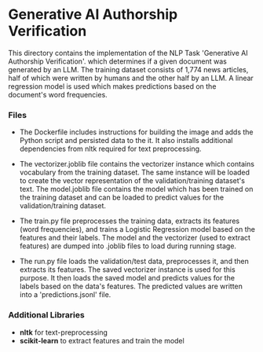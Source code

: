 # Generative AI Authorship Verification

This directory contains the implementation of the NLP Task 'Generative AI Authorship Verification'. which determines if a given document was generated by an LLM. The training dataset consists of 1,774 news articles, half of which were written by humans and the other half by an LLM. A linear regression model is used which makes predictions based on the document's word frequencies.

### Files

* The Dockerfile includes instructions for building the image and adds the Python script and persisted data to the it. It also installs additional dependencies from nltk required for text preprocessing.

* The vectorizer.joblib file contains the vectorizer instance which contains vocabulary from the training dataset. The same instance will be loaded to create the vector representation of the validation/training dataset's text. The model.joblib file contains the model which has been trained on the training dataset and can be loaded to predict values for the validation/training dataset.

* The train.py file preprocesses the training data, extracts its features (word frequencies), and trains a Logistic Regression model based on the features and their labels. The model and the vectorizer (used to extract features) are dumped into .joblib files to load during running stage.

* The run.py file loads the validation/test data, preprocesses it, and then extracts its features. The saved vectorizer instance is used for this purpose. It then loads the saved model and predicts values for the labels based on the data's features. The predicted values are written into a 'predictions.jsonl' file.

### Additional Libraries

* **nltk** for text-preprocessing
* **scikit-learn** to extract features and train the model

